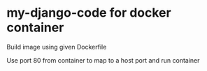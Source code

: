# my-django-code for docker container

Build image using given Dockerfile

Use port 80 from container to map to a host port and run container
